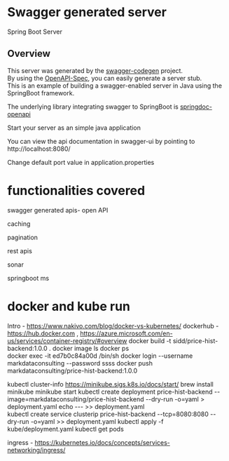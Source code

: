 # Swagger generated server

Spring Boot Server 


## Overview  
This server was generated by the [swagger-codegen](https://github.com/swagger-api/swagger-codegen) project.  
By using the [OpenAPI-Spec](https://github.com/swagger-api/swagger-core), you can easily generate a server stub.  
This is an example of building a swagger-enabled server in Java using the SpringBoot framework.

The underlying library integrating swagger to SpringBoot is [springdoc-openapi](https://github.com/springdoc/springdoc-openapi)

Start your server as an simple java application  

You can view the api documentation in swagger-ui by pointing to  
http://localhost:8080/  

Change default port value in application.properties

# functionalities covered

swagger generated apis- open API

caching

pagination

rest apis

sonar

springboot ms

# docker and kube run
Intro - https://www.nakivo.com/blog/docker-vs-kubernetes/
dockerhub - https://hub.docker.com , https://azure.microsoft.com/en-us/services/container-registry/#overview
docker build -t sidd/price-hist-backend:1.0.0 .
docker image ls
docker ps  
docker exec -it ed7b0c84a00d /bin/sh
docker login --username markdataconsulting --password ssss
docker push markdataconsulting/price-hist-backend:1.0.0 

kubectl cluster-info
https://minikube.sigs.k8s.io/docs/start/
brew install minikube
minikube start
kubectl create deployment price-hist-backend --image=markdataconsulting/price-hist-backend --dry-run -o=yaml > deployment.yaml 
echo --- >> deployment.yaml  
kubectl create service clusterip price-hist-backend --tcp=8080:8080 --dry-run -o=yaml >> deployment.yaml 
kubectl apply -f kube/deployment.yaml
kubectl get pods

ingress - https://kubernetes.io/docs/concepts/services-networking/ingress/
